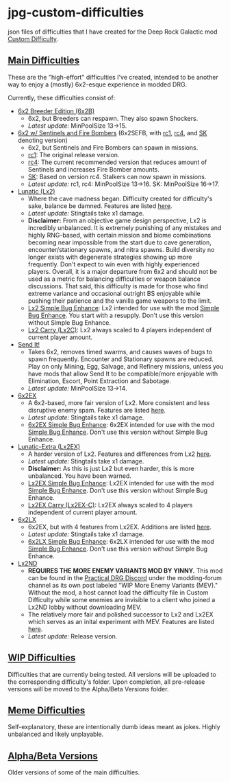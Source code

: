 # jpg-custom-difficulties
json files of difficulties that I have created for the Deep Rock Galactic mod [Custom Difficulty](https://mod.io/g/drg/m/custom-difficulty).

## [Main Difficulties](https://github.com/pH-JPEG/jpg-custom-difficulties/tree/main/Main%20Difficulties)
These are the "high-effort" difficulties I've created, intended to be another way to enjoy a (mostly) 6x2-esque experience in modded DRG.

Currently, these difficulties consist of:
- [6x2 Breeder Edition (6x2B)](https://github.com/pH-JPEG/jpg-custom-difficulties/blob/main/Main%20Difficulties/6x2B.json)
  - 6x2, but Breeders can respawn. They also spawn Shockers.
  - *Latest update:* MinPoolSize 13->15. 
- [6x2 w/ Sentinels and Fire Bombers](https://github.com/pH-JPEG/jpg-custom-difficulties/tree/main/Main%20Difficulties/6x2SEFB) (6x2SEFB, with [rc1](https://github.com/pH-JPEG/jpg-custom-difficulties/blob/main/Main%20Difficulties/6x2SEFB/6x2SEFB_rc1.json), [rc4](https://github.com/pH-JPEG/jpg-custom-difficulties/blob/main/Main%20Difficulties/6x2SEFB/6x2SEFB_rc4.json), and [SK](https://github.com/pH-JPEG/jpg-custom-difficulties/blob/main/Main%20Difficulties/6x2SEFB/6x2SEFB-SK.json) denoting version)
  - 6x2, but Sentinels and Fire Bombers can spawn in missions.
  - [rc1](https://github.com/pH-JPEG/jpg-custom-difficulties/blob/main/Main%20Difficulties/6x2SEFB/6x2SEFB_rc1.json): The original release version.
  - [rc4](https://github.com/pH-JPEG/jpg-custom-difficulties/blob/main/Main%20Difficulties/6x2SEFB/6x2SEFB_rc4.json): The current recommended version that reduces amount of Sentinels and increases Fire Bomber amounts.
  - [SK](https://github.com/pH-JPEG/jpg-custom-difficulties/blob/main/Main%20Difficulties/6x2SEFB/6x2SEFB-SK.json): Based on version rc4. Stalkers can now spawn in missions.
  - *Latest update:* rc1, rc4: MinPoolSize 13->16. SK: MinPoolSize 16->17.
- [Lunatic (Lx2)](https://github.com/pH-JPEG/jpg-custom-difficulties/blob/main/Main%20Difficulties/Lx2/Lx2.json)
  - Where the cave madness began. Difficulty created for difficulty's sake, balance be damned. Features are listed [here](https://github.com/pH-JPEG/jpg-custom-difficulties/blob/main/Main%20Difficulties/Lx2/Lx2%20Features.txt).
  - *Latest update:* Stingtails take x1 damage.
  - **Disclaimer:** From an objective game design perspective, Lx2 is incredibly unbalanced. It is extremely punishing of any mistakes and highly RNG-based, with certain mission and biome combinations becoming near impossible from the start due to cave generation, encounter/stationary spawns, and nitra spawns. Build diversity no longer exists with degenerate strategies showing up more frequently. Don't expect to win even with highly experienced players. Overall, it is a major departure from 6x2 and should not be used as a metric for balancing difficulties or weapon balance discussions. That said, this difficulty is made for those who find extreme variance and occasional outright BS enjoyable while pushing their patience and the vanilla game weapons to the limit.
  - [Lx2 Simple Bug Enhance](https://github.com/pH-JPEG/jpg-custom-difficulties/blob/main/Main%20Difficulties/Lx2/Lx2%20Simple%20Bug%20Enhance.json): Lx2 intended for use with the mod [Simple Bug Enhance](https://mod.io/g/drg/m/simple-bug-enhance). You start with a resupply. Don't use this version without Simple Bug Enhance.
  - [Lx2 Carry (Lx2C)](https://github.com/pH-JPEG/jpg-custom-difficulties/blob/main/Main%20Difficulties/Lx2/Lx2C.json): Lx2 always scaled to 4 players independent of current player amount.
- [Send It!](https://github.com/pH-JPEG/jpg-custom-difficulties/blob/main/Main%20Difficulties/Send%20It!.json)
  - Takes 6x2, removes timed swarms, and causes waves of bugs to spawn frequently. Encounter and Stationary spawns are reduced. Play on only Mining, Egg, Salvage, and Refinery missions, unless you have mods that allow Send It to be compatible/more enjoyable with Elimination, Escort, Point Extraction and Sabotage. 
  - *Latest update:* MinPoolSize 13->14.
- [6x2EX](https://github.com/pH-JPEG/jpg-custom-difficulties/blob/main/Main%20Difficulties/6x2EX/6x2EX.json)
  - A 6x2-based, more fair version of Lx2. More consistent and less disruptive enemy spam. Features are listed [here](https://github.com/pH-JPEG/jpg-custom-difficulties/blob/main/Main%20Difficulties/6x2EX/6x2EX%20Features.txt).
  - *Latest update:* Stingtails take x1 damage.
  - [6x2EX Simple Bug Enhance](https://github.com/pH-JPEG/jpg-custom-difficulties/blob/main/Main%20Difficulties/6x2EX/6x2EX%20Simple%20Bug%20Enhance.json): 6x2EX intended for use with the mod [Simple Bug Enhance](https://mod.io/g/drg/m/simple-bug-enhance). Don't use this version without Simple Bug Enhance.
- [Lunatic-Extra (Lx2EX)](https://github.com/pH-JPEG/jpg-custom-difficulties/blob/main/Main%20Difficulties/Lx2EX/Lx2EX.json)
  - A harder version of Lx2. Features and differences from Lx2 [here](https://github.com/pH-JPEG/jpg-custom-difficulties/blob/main/Main%20Difficulties/Lx2EX/Lx2EX%20Features.txt).
  - *Latest update:* Stingtails take x1 damage.
  - **Disclaimer:** As this is just Lx2 but even harder, this is more unbalanced. You have been warned.
  - [Lx2EX Simple Bug Enhance](https://github.com/pH-JPEG/jpg-custom-difficulties/blob/main/Main%20Difficulties/Lx2EX/Lx2EX%20Simple%20Bug%20Enhance.json): Lx2EX intended for use with the mod [Simple Bug Enhance](https://mod.io/g/drg/m/simple-bug-enhance). Don't use this version without Simple Bug Enhance.
  - [Lx2EX Carry (Lx2EX-C)](https://github.com/pH-JPEG/jpg-custom-difficulties/blob/main/Main%20Difficulties/Lx2EX/Lx2EX-C.json): Lx2EX always scaled to 4 players independent of current player amount.
- [6x2LX](https://github.com/pH-JPEG/jpg-custom-difficulties/blob/main/Main%20Difficulties/6x2LX/6x2LX.json)
  - 6x2EX, but with 4 features from Lx2EX. Additions are listed [here](https://github.com/pH-JPEG/jpg-custom-difficulties/blob/main/Main%20Difficulties/6x2LX/6x2LX%20Features.txt).
  - *Latest update:* Stingtails take x1 damage.
  - [6x2LX Simple Bug Enhance](https://github.com/pH-JPEG/jpg-custom-difficulties/blob/main/Main%20Difficulties/6x2LX/6x2LX%20Simple%20Bug%20Enhance.json): 6x2LX intended for use with the mod [Simple Bug Enhance](https://mod.io/g/drg/m/simple-bug-enhance). Don't use this version without Simple Bug Enhance.
- [Lx2ND](https://github.com/pH-JPEG/jpg-custom-difficulties/blob/main/Main%20Difficulties/Lx2ND/Lx2ND.json)
  - **REQUIRES THE MORE ENEMY VARIANTS MOD BY YINNY.** This mod can be found in the [Practical DRG Discord](https://discord.gg/hFkqMXPBzA) under the modding-forum channel as its own post labeled "WIP More Enemy Variants (MEV)." Without the mod, a host cannot load the difficulty file in Custom Difficulty while some enemies are invisible to a client who joined a Lx2ND lobby without downloading MEV.
  - The relatively more fair and polished successor to Lx2 and Lx2EX which serves as an inital experiment with MEV. Features are listed [here](https://github.com/pH-JPEG/jpg-custom-difficulties/blob/main/Main%20Difficulties/Lx2ND/Lx2ND%20Features.txt).
  - *Latest update:* Release version.

## [WIP Difficulties](https://github.com/pH-JPEG/jpg-custom-difficulties/tree/main/WIP%20Difficulties)
Difficulties that are currently being tested. All versions will be uploaded to the corresponding difficulty's folder. Upon completion, all pre-release versions will be moved to the Alpha/Beta Versions folder.

## [Meme Difficulties](https://github.com/pH-JPEG/jpg-custom-difficulties/tree/main/Meme%20Difficulties)
Self-explanatory, these are intentionally dumb ideas meant as jokes. Highly unbalanced and likely unplayable.

## [Alpha/Beta Versions](https://github.com/pH-JPEG/jpg-custom-difficulties/tree/main/Alpha%20and%20Beta%20Versions)
Older versions of some of the main difficulties.
